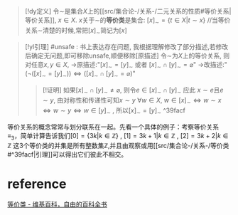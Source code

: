 



> [!dy定义] 
> 令$\sim$是集合$X$上的[[src/集合论-/关系-/二元关系的性质#等价关系|等价关系]], $x\in X$.
> $x$关于$\sim$的**等价类**是集合:
> $[x]_{\sim}= \{t\in X|t\sim x\}$
> //当等价关系$\sim$清楚的时候,常把$[x]_{\sim}$简记为$[x]$



> [!yl引理] 
> #unsafe : 书上表达存在问题, 我根据理解修改了部分描述,若修改后确定无问题,即可移除unsafe,顺便移除[原描述]
> 令$\sim$为$X$上的等价关系, 则对任意$x,y\in X$, 
> ->原描述:"$[x]_\sim=[y]_\sim$ 或者 $[x]_\sim\cap [y]_\sim=\varnothing$"
> ->改描述:"$(\lnot([x]_\sim=[y]_\sim)) \Longleftrightarrow ([x]_\sim\cap [y]_\sim=\varnothing)$"
> > [!证明]
> > 如果$[x]_\sim\cap [y]_\sim\neq \varnothing$, 则令$e\in [x]_\sim\cap [y]_\sim$
> > 应此 $x\sim e$且$e\sim y$, 由对称性和传递性可知$x\sim y$
> > $\forall w\in X$, $w\in [x]_\sim\Longleftrightarrow w\sim x \Longleftrightarrow w\sim y \Longleftrightarrow w\in [y]_\sim$ , 
> > 所以$[x]_\sim=[y]_\sim$
^39facf

等价关系的概念常常与划分联系在一起。先看一个具体的例子：考察等价关系$≡_3$，简单计算告诉我们$[0]=\{3k|k∈\mathbb{Z}\}~,~[1]={3k+1|k∈\mathbb{Z}}~,~[2]={3k+2|k∈\mathbb{Z}}$
这3个等价类的并集是所有整数集$\mathbb{Z}$,并且由观察或用[[src/集合论-/关系-/等价类#^39facf|引理]]可以得出它们彼此不相交。



# reference
[等价类 - 维基百科，自由的百科全书](https://zh.wikipedia.org/wiki/%E7%AD%89%E4%BB%B7%E7%B1%BB)
